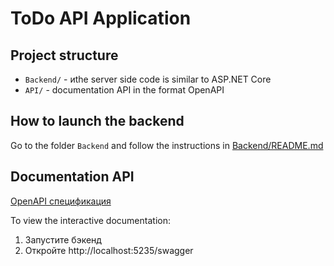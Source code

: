 # ToDo API Application

## Project structure
- `Backend/` - иthe server side code is similar to ASP.NET Core
- `API/` - documentation API in the format OpenAPI

## How to launch the backend

Go to the folder `Backend` and follow the instructions in [Backend/README.md](Backend/README.md)

## Documentation API
[OpenAPI спецификация](API/openapi.yaml)

To view the interactive documentation:
1. Запустите бэкенд
2. Откройте http://localhost:5235/swagger
